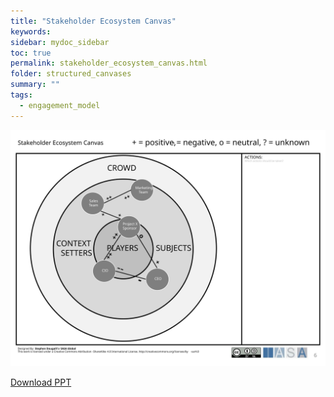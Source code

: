 ```yaml
---
title: "Stakeholder Ecosystem Canvas"
keywords: 
sidebar: mydoc_sidebar
toc: true
permalink: stakeholder_ecosystem_canvas.html
folder: structured_canvases
summary: ""
tags: 
  - engagement_model
---
```




![image001](media/stakeholder_ecosystem_canvas.svg)

[Download PPT](media/ppt/stakeholder_ecosystem_canvas.pptx)